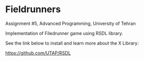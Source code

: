 # Fieldrunners
Assignment #5, Advanced Programming, University of Tehran

Implementation of Filedrunner game using RSDL library.

See the link below to install and learn more about the X Library:

  https://github.com/UTAP/RSDL
